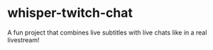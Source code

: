 # whisper-twitch-chat
A fun project that combines live subtitles with live chats like in a real livestream!
